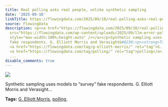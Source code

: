 ```yaml
---
title: Real polling asks real people, unlike synthetic sampling
date: '2025-09-10'
linkTitle: https://flowingdata.com/2025/09/10/real-polling-asks-real-people-unlike-synthetic-sampling/
source: FlowingData
description: <p><a href="https://flowingdata.com/2025/09/10/real-polling-asks-real-people-unlike-synthetic-sampling/"><img
  src="https://flowingdata.com/wp-content/uploads/2025/09/llm-error-polling-750x570.jpg"
  style="max-width:100%;height:auto" /></a></p>Synthetic sampling uses models to &#8220;survey&#8221;
  fake respondents. G. Elliott Morris and Verasight&#8230;<p><strong>Tags:</strong>
  <a href="https://flowingdata.com/tag/g-elliott-morris/" rel="tag">G. Elliott Morris</a>,
  <a href="https://flowingdata.com/tag/polling/" rel="tag">polling</a>, <a href="https://flowingdata.com/tag/sampling/"
  ...
disable_comments: true
---
```

<p><a href="https://flowingdata.com/2025/09/10/real-polling-asks-real-people-unlike-synthetic-sampling/"><img src="https://flowingdata.com/wp-content/uploads/2025/09/llm-error-polling-750x570.jpg" style="max-width:100%;height:auto" /></a></p>Synthetic sampling uses models to &#8220;survey&#8221; fake respondents. G. Elliott Morris and Verasight&#8230;<p><strong>Tags:</strong> <a href="https://flowingdata.com/tag/g-elliott-morris/" rel="tag">G. Elliott Morris</a>, <a href="https://flowingdata.com/tag/polling/" rel="tag">polling</a>, <a href="https://flowingdata.com/tag/sampling/" ...
